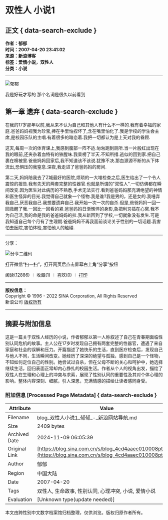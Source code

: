 # 双性人 小说1

## 正文 { data-search-exclude }


**作者：郁郁**  
**时间：2007-04-20 23:41:02**  
**来源：新浪博客**  
**标签：爱情小说，双性人**  
**分类：小说**

---

![郁郁](http://p5.sinaimg.cn/1289005804/180/0)

我是好玩才写的 那个名词是很久以前看到

## 第一章 遗弃 { data-search-exclude }

在我的17岁那年以前,我从来不认为自己和其他人有什么不一样的.我有着幸福的家庭.爸爸妈妈视我为珍宝,捧在手里怕捏坏了,含在嘴里怕化了.我是学校的学生会主席,是校园乐队的主唱.有着很多的暗恋着.我把一切都认为是上天对我的眷顾.

这天,每周一次的体育课上,我感到腹部一阵不适.匆匆跑到厕所.当一片殷红出现在我的眼前,还夹杂着血特有的铁腥味.我呆楞了半天.不知所措.逃似的回到家.把自己裹在棉被里.爸爸妈妈回家后,我不知道该不该说.犹豫不决.那血源源不断的从下体流出,恐惧压的我窒息.深夜,我走进了爸爸妈妈的房间.

第二天,妈妈陪我去了Z城最好的医院,烦琐的一大堆检查之后,医生给出了一个令人震惊的报告.我有先天的两套完整的性器官.也就是所谓的"双性人".一切仿佛都在瞬间改变.因为医生对此病历的不熟悉,手术无法实行.看到爸爸妈妈那充满绝望的神情和医生怪异的目光.我觉得自己就象一个怪物.我是谁?我是男的，还是女的.我唾弃我自己,厌恶我自己.我想要遗弃自己.我开始一次一次的自杀.但是,爸爸妈妈一回一回救醒了我.一回比一回看的紧.爸爸妈妈日渐憔悴的身影,象把利刃插在心窝.我不为自己活,我的命是我的爸爸妈妈的拉.我从新回到了学校,一切就象没有发生.可是我知道自己每个月有了生理期.爸爸妈妈不再我面前谈论关于性别的一切话题.我害怕去医院,害怕体检,害怕他人的触碰.

---

分享：

![分享二维码](https://comet.blog.sina.com.cn/qr?https://blog.sina.com.cn/s/blog_4cd4aaec010008pt.html)

打开微信“扫一扫”，打开网页后点击屏幕右上角“分享”按钮

阅读(12886) ┊ 收藏(1) ┊ 喜欢(0) ┊ [打印](https://blog.sina.com.cn/main_v5/ria/print.html?blog_id=blog_4cd4aaec010008pt)

---

**版权信息：**  
Copyright © 1996 - 2022 SINA Corporation, All Rights Reserved  
新浪公司 [版权所有](https://www.sina.com.cn/intro/copyright.shtml)  

---

## 摘要与附加信息

<!-- tcd_abstract -->
这是一篇关于双性人经历的小说，作者郁郁以第一人称叙述了自己在青春期面临性别认同危机的故事。主人公在17岁时发现自己拥有两套完整的性器官，遭遇了来自家庭和社会的误解和压力。开篇描述了她快乐的生活，直到医疗检查后，发现自己与他人不同，生活瞬间改变。她经历了深深的绝望与孤独，感到自己是一个怪物，不知如何定位自己的性别。她尝试过自杀，但在父母不断的关心和呵护中，她选择继续生活，回归表面正常却内心挣扎的校园生活。作者从个人的视角出发，描绘了双性人在生理和心理上的冲突与求索，展现了性别认同的重要性及其对个体心理的影响。整体内容深刻、细腻，引人深思，充满情感的描绘让读者感同身受。
<!-- tcd_abstract_end -->

### 附加信息 [Processed Page Metadata] { data-search-exclude }

| Attribute       | Value                                  |
|-----------------|----------------------------------------|
| Filename        | blog_双性人小说1_郁郁_-_新浪网站导航.md                             |
| Size            | 2409 bytes                           |
| Archived Date   | 2024-11-09 06:05:39                             |
| Original Link   | [https://blog.sina.com.cn/s/blog_4cd4aaec010008pt.html](https://blog.sina.com.cn/s/blog_4cd4aaec010008pt.html)                       |
| Author          | 郁郁                               |
| Region          | 中国大陆                               |
| Date            | 2007-04-20                                 |
| Tags            | 双性人, 生命故事, 性别认同, 心理冲突, 小说, 爱情小说                                 |
| Evaluation            | [Unknown type(update needed)]                                 |
<!-- tcd_table_end -->

本文由跨性别中文数字档案馆归档整理，仅供浏览。版权归原作者所有。
